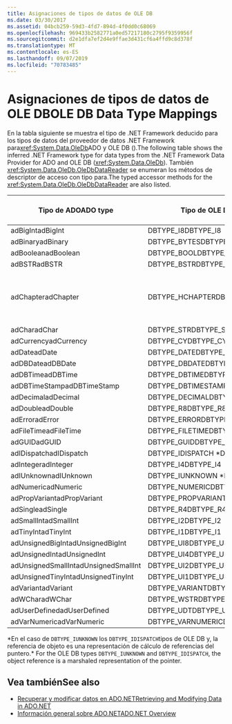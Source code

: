 ```yaml
---
title: Asignaciones de tipos de datos de OLE DB
ms.date: 03/30/2017
ms.assetid: 04bcb259-59d3-4fd7-894d-4f0dd0c68069
ms.openlocfilehash: 969433b2582771a0ed57217180c2795f9359956f
ms.sourcegitcommit: d2e1dfa7ef2d4e9ffae3d431cf6a4ffd9c8d378f
ms.translationtype: MT
ms.contentlocale: es-ES
ms.lasthandoff: 09/07/2019
ms.locfileid: "70783485"
---
```

# <a name="ole-db-data-type-mappings"></a><span data-ttu-id="17e58-102">Asignaciones de tipos de datos de OLE DB</span><span class="sxs-lookup"><span data-stu-id="17e58-102">OLE DB Data Type Mappings</span></span>
<span data-ttu-id="17e58-103">En la tabla siguiente se muestra el tipo de .NET Framework deducido para los tipos de datos del proveedor de datos .NET Framework para<xref:System.Data.OleDb>ADO y OLE DB ().</span><span class="sxs-lookup"><span data-stu-id="17e58-103">The following table shows the inferred .NET Framework type for data types from the .NET Framework Data Provider for ADO and OLE DB (<xref:System.Data.OleDb>).</span></span> <span data-ttu-id="17e58-104">También <xref:System.Data.OleDb.OleDbDataReader> se enumeran los métodos de descriptor de acceso con tipo para.</span><span class="sxs-lookup"><span data-stu-id="17e58-104">The typed accessor methods for the <xref:System.Data.OleDb.OleDbDataReader> are also listed.</span></span>  
  
|<span data-ttu-id="17e58-105">Tipo de ADO</span><span class="sxs-lookup"><span data-stu-id="17e58-105">ADO type</span></span>|<span data-ttu-id="17e58-106">Tipo de OLE DB</span><span class="sxs-lookup"><span data-stu-id="17e58-106">OLE DB type</span></span>|<span data-ttu-id="17e58-107">Tipo .NET Framework</span><span class="sxs-lookup"><span data-stu-id="17e58-107">.NET Framework type</span></span>|<span data-ttu-id="17e58-108">.NET Framework descriptor de acceso con tipo</span><span class="sxs-lookup"><span data-stu-id="17e58-108">.NET Framework typed accessor</span></span>|  
|--------------|-----------------|----------------------------------------------------------------------|--------------------------------------------------------------------------------|  
|<span data-ttu-id="17e58-109">adBigInt</span><span class="sxs-lookup"><span data-stu-id="17e58-109">adBigInt</span></span>|<span data-ttu-id="17e58-110">DBTYPE_I8</span><span class="sxs-lookup"><span data-stu-id="17e58-110">DBTYPE_I8</span></span>|<span data-ttu-id="17e58-111">Int64</span><span class="sxs-lookup"><span data-stu-id="17e58-111">Int64</span></span>|<span data-ttu-id="17e58-112">GetInt64()</span><span class="sxs-lookup"><span data-stu-id="17e58-112">GetInt64()</span></span>|  
|<span data-ttu-id="17e58-113">adBinary</span><span class="sxs-lookup"><span data-stu-id="17e58-113">adBinary</span></span>|<span data-ttu-id="17e58-114">DBTYPE_BYTES</span><span class="sxs-lookup"><span data-stu-id="17e58-114">DBTYPE_BYTES</span></span>|<span data-ttu-id="17e58-115">Byte[]</span><span class="sxs-lookup"><span data-stu-id="17e58-115">Byte[]</span></span>|<span data-ttu-id="17e58-116">GetBytes()</span><span class="sxs-lookup"><span data-stu-id="17e58-116">GetBytes()</span></span>|  
|<span data-ttu-id="17e58-117">adBoolean</span><span class="sxs-lookup"><span data-stu-id="17e58-117">adBoolean</span></span>|<span data-ttu-id="17e58-118">DBTYPE_BOOL</span><span class="sxs-lookup"><span data-stu-id="17e58-118">DBTYPE_BOOL</span></span>|<span data-ttu-id="17e58-119">Boolean</span><span class="sxs-lookup"><span data-stu-id="17e58-119">Boolean</span></span>|<span data-ttu-id="17e58-120">GetBoolean()</span><span class="sxs-lookup"><span data-stu-id="17e58-120">GetBoolean()</span></span>|  
|<span data-ttu-id="17e58-121">adBSTR</span><span class="sxs-lookup"><span data-stu-id="17e58-121">adBSTR</span></span>|<span data-ttu-id="17e58-122">DBTYPE_BSTR</span><span class="sxs-lookup"><span data-stu-id="17e58-122">DBTYPE_BSTR</span></span>|<span data-ttu-id="17e58-123">string</span><span class="sxs-lookup"><span data-stu-id="17e58-123">String</span></span>|<span data-ttu-id="17e58-124">GetString()</span><span class="sxs-lookup"><span data-stu-id="17e58-124">GetString()</span></span>|  
|<span data-ttu-id="17e58-125">adChapter</span><span class="sxs-lookup"><span data-stu-id="17e58-125">adChapter</span></span>|<span data-ttu-id="17e58-126">DBTYPE_HCHAPTER</span><span class="sxs-lookup"><span data-stu-id="17e58-126">DBTYPE_HCHAPTER</span></span>|<span data-ttu-id="17e58-127">Compatible con `DataReader`.</span><span class="sxs-lookup"><span data-stu-id="17e58-127">Supported through the `DataReader`.</span></span> <span data-ttu-id="17e58-128">Consulte [recuperación de datos mediante DataReader](retrieving-data-using-a-datareader.md).</span><span class="sxs-lookup"><span data-stu-id="17e58-128">See [Retrieving Data Using a DataReader](retrieving-data-using-a-datareader.md).</span></span>|<span data-ttu-id="17e58-129">GetValue()</span><span class="sxs-lookup"><span data-stu-id="17e58-129">GetValue()</span></span>|  
|<span data-ttu-id="17e58-130">adChar</span><span class="sxs-lookup"><span data-stu-id="17e58-130">adChar</span></span>|<span data-ttu-id="17e58-131">DBTYPE_STR</span><span class="sxs-lookup"><span data-stu-id="17e58-131">DBTYPE_STR</span></span>|<span data-ttu-id="17e58-132">string</span><span class="sxs-lookup"><span data-stu-id="17e58-132">String</span></span>|<span data-ttu-id="17e58-133">GetString()</span><span class="sxs-lookup"><span data-stu-id="17e58-133">GetString()</span></span>|  
|<span data-ttu-id="17e58-134">adCurrency</span><span class="sxs-lookup"><span data-stu-id="17e58-134">adCurrency</span></span>|<span data-ttu-id="17e58-135">DBTYPE_CY</span><span class="sxs-lookup"><span data-stu-id="17e58-135">DBTYPE_CY</span></span>|<span data-ttu-id="17e58-136">Decimal</span><span class="sxs-lookup"><span data-stu-id="17e58-136">Decimal</span></span>|<span data-ttu-id="17e58-137">GetDecimal()</span><span class="sxs-lookup"><span data-stu-id="17e58-137">GetDecimal()</span></span>|  
|<span data-ttu-id="17e58-138">adDate</span><span class="sxs-lookup"><span data-stu-id="17e58-138">adDate</span></span>|<span data-ttu-id="17e58-139">DBTYPE_DATE</span><span class="sxs-lookup"><span data-stu-id="17e58-139">DBTYPE_DATE</span></span>|<span data-ttu-id="17e58-140">DateTime</span><span class="sxs-lookup"><span data-stu-id="17e58-140">DateTime</span></span>|<span data-ttu-id="17e58-141">GetDateTime()</span><span class="sxs-lookup"><span data-stu-id="17e58-141">GetDateTime()</span></span>|  
|<span data-ttu-id="17e58-142">adDBDate</span><span class="sxs-lookup"><span data-stu-id="17e58-142">adDBDate</span></span>|<span data-ttu-id="17e58-143">DBTYPE_DBDATE</span><span class="sxs-lookup"><span data-stu-id="17e58-143">DBTYPE_DBDATE</span></span>|<span data-ttu-id="17e58-144">DateTime</span><span class="sxs-lookup"><span data-stu-id="17e58-144">DateTime</span></span>|<span data-ttu-id="17e58-145">GetDateTime()</span><span class="sxs-lookup"><span data-stu-id="17e58-145">GetDateTime()</span></span>|  
|<span data-ttu-id="17e58-146">adDBTime</span><span class="sxs-lookup"><span data-stu-id="17e58-146">adDBTime</span></span>|<span data-ttu-id="17e58-147">DBTYPE_DBTIME</span><span class="sxs-lookup"><span data-stu-id="17e58-147">DBTYPE_DBTIME</span></span>|<span data-ttu-id="17e58-148">DateTime</span><span class="sxs-lookup"><span data-stu-id="17e58-148">DateTime</span></span>|<span data-ttu-id="17e58-149">GetDateTime()</span><span class="sxs-lookup"><span data-stu-id="17e58-149">GetDateTime()</span></span>|  
|<span data-ttu-id="17e58-150">adDBTimeStamp</span><span class="sxs-lookup"><span data-stu-id="17e58-150">adDBTimeStamp</span></span>|<span data-ttu-id="17e58-151">DBTYPE_DBTIMESTAMP</span><span class="sxs-lookup"><span data-stu-id="17e58-151">DBTYPE_DBTIMESTAMP</span></span>|<span data-ttu-id="17e58-152">DateTime</span><span class="sxs-lookup"><span data-stu-id="17e58-152">DateTime</span></span>|<span data-ttu-id="17e58-153">GetDateTime()</span><span class="sxs-lookup"><span data-stu-id="17e58-153">GetDateTime()</span></span>|  
|<span data-ttu-id="17e58-154">adDecimal</span><span class="sxs-lookup"><span data-stu-id="17e58-154">adDecimal</span></span>|<span data-ttu-id="17e58-155">DBTYPE_DECIMAL</span><span class="sxs-lookup"><span data-stu-id="17e58-155">DBTYPE_DECIMAL</span></span>|<span data-ttu-id="17e58-156">Decimal</span><span class="sxs-lookup"><span data-stu-id="17e58-156">Decimal</span></span>|<span data-ttu-id="17e58-157">GetDecimal()</span><span class="sxs-lookup"><span data-stu-id="17e58-157">GetDecimal()</span></span>|  
|<span data-ttu-id="17e58-158">adDouble</span><span class="sxs-lookup"><span data-stu-id="17e58-158">adDouble</span></span>|<span data-ttu-id="17e58-159">DBTYPE_R8</span><span class="sxs-lookup"><span data-stu-id="17e58-159">DBTYPE_R8</span></span>|<span data-ttu-id="17e58-160">Double</span><span class="sxs-lookup"><span data-stu-id="17e58-160">Double</span></span>|<span data-ttu-id="17e58-161">GetDouble()</span><span class="sxs-lookup"><span data-stu-id="17e58-161">GetDouble()</span></span>|  
|<span data-ttu-id="17e58-162">adError</span><span class="sxs-lookup"><span data-stu-id="17e58-162">adError</span></span>|<span data-ttu-id="17e58-163">DBTYPE_ERROR</span><span class="sxs-lookup"><span data-stu-id="17e58-163">DBTYPE_ERROR</span></span>|<span data-ttu-id="17e58-164">ExternalException</span><span class="sxs-lookup"><span data-stu-id="17e58-164">ExternalException</span></span>|<span data-ttu-id="17e58-165">GetValue()</span><span class="sxs-lookup"><span data-stu-id="17e58-165">GetValue()</span></span>|  
|<span data-ttu-id="17e58-166">adFileTime</span><span class="sxs-lookup"><span data-stu-id="17e58-166">adFileTime</span></span>|<span data-ttu-id="17e58-167">DBTYPE_FILETIME</span><span class="sxs-lookup"><span data-stu-id="17e58-167">DBTYPE_FILETIME</span></span>|<span data-ttu-id="17e58-168">DateTime</span><span class="sxs-lookup"><span data-stu-id="17e58-168">DateTime</span></span>|<span data-ttu-id="17e58-169">GetDateTime()</span><span class="sxs-lookup"><span data-stu-id="17e58-169">GetDateTime()</span></span>|  
|<span data-ttu-id="17e58-170">adGUID</span><span class="sxs-lookup"><span data-stu-id="17e58-170">adGUID</span></span>|<span data-ttu-id="17e58-171">DBTYPE_GUID</span><span class="sxs-lookup"><span data-stu-id="17e58-171">DBTYPE_GUID</span></span>|<span data-ttu-id="17e58-172">Guid</span><span class="sxs-lookup"><span data-stu-id="17e58-172">Guid</span></span>|<span data-ttu-id="17e58-173">GetGuid()</span><span class="sxs-lookup"><span data-stu-id="17e58-173">GetGuid()</span></span>|  
|<span data-ttu-id="17e58-174">adIDispatch</span><span class="sxs-lookup"><span data-stu-id="17e58-174">adIDispatch</span></span>|<span data-ttu-id="17e58-175">DBTYPE_IDISPATCH \*</span><span class="sxs-lookup"><span data-stu-id="17e58-175">DBTYPE_IDISPATCH \*</span></span>|<span data-ttu-id="17e58-176">Object</span><span class="sxs-lookup"><span data-stu-id="17e58-176">Object</span></span>|<span data-ttu-id="17e58-177">GetValue()</span><span class="sxs-lookup"><span data-stu-id="17e58-177">GetValue()</span></span>|  
|<span data-ttu-id="17e58-178">adInteger</span><span class="sxs-lookup"><span data-stu-id="17e58-178">adInteger</span></span>|<span data-ttu-id="17e58-179">DBTYPE_I4</span><span class="sxs-lookup"><span data-stu-id="17e58-179">DBTYPE_I4</span></span>|<span data-ttu-id="17e58-180">Int32</span><span class="sxs-lookup"><span data-stu-id="17e58-180">Int32</span></span>|<span data-ttu-id="17e58-181">GetInt32()</span><span class="sxs-lookup"><span data-stu-id="17e58-181">GetInt32()</span></span>|  
|<span data-ttu-id="17e58-182">adIUnknown</span><span class="sxs-lookup"><span data-stu-id="17e58-182">adIUnknown</span></span>|<span data-ttu-id="17e58-183">DBTYPE_IUNKNOWN \*</span><span class="sxs-lookup"><span data-stu-id="17e58-183">DBTYPE_IUNKNOWN \*</span></span>|<span data-ttu-id="17e58-184">Object</span><span class="sxs-lookup"><span data-stu-id="17e58-184">Object</span></span>|<span data-ttu-id="17e58-185">GetValue()</span><span class="sxs-lookup"><span data-stu-id="17e58-185">GetValue()</span></span>|  
|<span data-ttu-id="17e58-186">adNumeric</span><span class="sxs-lookup"><span data-stu-id="17e58-186">adNumeric</span></span>|<span data-ttu-id="17e58-187">DBTYPE_NUMERIC</span><span class="sxs-lookup"><span data-stu-id="17e58-187">DBTYPE_NUMERIC</span></span>|<span data-ttu-id="17e58-188">Decimal</span><span class="sxs-lookup"><span data-stu-id="17e58-188">Decimal</span></span>|<span data-ttu-id="17e58-189">GetDecimal()</span><span class="sxs-lookup"><span data-stu-id="17e58-189">GetDecimal()</span></span>|  
|<span data-ttu-id="17e58-190">adPropVariant</span><span class="sxs-lookup"><span data-stu-id="17e58-190">adPropVariant</span></span>|<span data-ttu-id="17e58-191">DBTYPE_PROPVARIANT</span><span class="sxs-lookup"><span data-stu-id="17e58-191">DBTYPE_PROPVARIANT</span></span>|<span data-ttu-id="17e58-192">Object</span><span class="sxs-lookup"><span data-stu-id="17e58-192">Object</span></span>|<span data-ttu-id="17e58-193">GetValue()</span><span class="sxs-lookup"><span data-stu-id="17e58-193">GetValue()</span></span>|  
|<span data-ttu-id="17e58-194">adSingle</span><span class="sxs-lookup"><span data-stu-id="17e58-194">adSingle</span></span>|<span data-ttu-id="17e58-195">DBTYPE_R4</span><span class="sxs-lookup"><span data-stu-id="17e58-195">DBTYPE_R4</span></span>|<span data-ttu-id="17e58-196">Single</span><span class="sxs-lookup"><span data-stu-id="17e58-196">Single</span></span>|<span data-ttu-id="17e58-197">GetFloat()</span><span class="sxs-lookup"><span data-stu-id="17e58-197">GetFloat()</span></span>|  
|<span data-ttu-id="17e58-198">adSmallInt</span><span class="sxs-lookup"><span data-stu-id="17e58-198">adSmallInt</span></span>|<span data-ttu-id="17e58-199">DBTYPE_I2</span><span class="sxs-lookup"><span data-stu-id="17e58-199">DBTYPE_I2</span></span>|<span data-ttu-id="17e58-200">Int16</span><span class="sxs-lookup"><span data-stu-id="17e58-200">Int16</span></span>|<span data-ttu-id="17e58-201">GetInt16()</span><span class="sxs-lookup"><span data-stu-id="17e58-201">GetInt16()</span></span>|  
|<span data-ttu-id="17e58-202">adTinyInt</span><span class="sxs-lookup"><span data-stu-id="17e58-202">adTinyInt</span></span>|<span data-ttu-id="17e58-203">DBTYPE_I1</span><span class="sxs-lookup"><span data-stu-id="17e58-203">DBTYPE_I1</span></span>|<span data-ttu-id="17e58-204">Byte</span><span class="sxs-lookup"><span data-stu-id="17e58-204">Byte</span></span>|<span data-ttu-id="17e58-205">GetByte()</span><span class="sxs-lookup"><span data-stu-id="17e58-205">GetByte()</span></span>|  
|<span data-ttu-id="17e58-206">adUnsignedBigInt</span><span class="sxs-lookup"><span data-stu-id="17e58-206">adUnsignedBigInt</span></span>|<span data-ttu-id="17e58-207">DBTYPE_UI8</span><span class="sxs-lookup"><span data-stu-id="17e58-207">DBTYPE_UI8</span></span>|<span data-ttu-id="17e58-208">UInt64</span><span class="sxs-lookup"><span data-stu-id="17e58-208">UInt64</span></span>|<span data-ttu-id="17e58-209">GetValue()</span><span class="sxs-lookup"><span data-stu-id="17e58-209">GetValue()</span></span>|  
|<span data-ttu-id="17e58-210">adUnsignedInt</span><span class="sxs-lookup"><span data-stu-id="17e58-210">adUnsignedInt</span></span>|<span data-ttu-id="17e58-211">DBTYPE_UI4</span><span class="sxs-lookup"><span data-stu-id="17e58-211">DBTYPE_UI4</span></span>|<span data-ttu-id="17e58-212">UInt32</span><span class="sxs-lookup"><span data-stu-id="17e58-212">UInt32</span></span>|<span data-ttu-id="17e58-213">GetValue()</span><span class="sxs-lookup"><span data-stu-id="17e58-213">GetValue()</span></span>|  
|<span data-ttu-id="17e58-214">adUnsignedSmallInt</span><span class="sxs-lookup"><span data-stu-id="17e58-214">adUnsignedSmallInt</span></span>|<span data-ttu-id="17e58-215">DBTYPE_UI2</span><span class="sxs-lookup"><span data-stu-id="17e58-215">DBTYPE_UI2</span></span>|<span data-ttu-id="17e58-216">UInt16</span><span class="sxs-lookup"><span data-stu-id="17e58-216">UInt16</span></span>|<span data-ttu-id="17e58-217">GetValue()</span><span class="sxs-lookup"><span data-stu-id="17e58-217">GetValue()</span></span>|  
|<span data-ttu-id="17e58-218">adUnsignedTinyInt</span><span class="sxs-lookup"><span data-stu-id="17e58-218">adUnsignedTinyInt</span></span>|<span data-ttu-id="17e58-219">DBTYPE_UI1</span><span class="sxs-lookup"><span data-stu-id="17e58-219">DBTYPE_UI1</span></span>|<span data-ttu-id="17e58-220">Byte</span><span class="sxs-lookup"><span data-stu-id="17e58-220">Byte</span></span>|<span data-ttu-id="17e58-221">GetByte()</span><span class="sxs-lookup"><span data-stu-id="17e58-221">GetByte()</span></span>|  
|<span data-ttu-id="17e58-222">adVariant</span><span class="sxs-lookup"><span data-stu-id="17e58-222">adVariant</span></span>|<span data-ttu-id="17e58-223">DBTYPE_VARIANT</span><span class="sxs-lookup"><span data-stu-id="17e58-223">DBTYPE_VARIANT</span></span>|<span data-ttu-id="17e58-224">Object</span><span class="sxs-lookup"><span data-stu-id="17e58-224">Object</span></span>|<span data-ttu-id="17e58-225">GetValue()</span><span class="sxs-lookup"><span data-stu-id="17e58-225">GetValue()</span></span>|  
|<span data-ttu-id="17e58-226">adWChar</span><span class="sxs-lookup"><span data-stu-id="17e58-226">adWChar</span></span>|<span data-ttu-id="17e58-227">DBTYPE_WSTR</span><span class="sxs-lookup"><span data-stu-id="17e58-227">DBTYPE_WSTR</span></span>|<span data-ttu-id="17e58-228">string</span><span class="sxs-lookup"><span data-stu-id="17e58-228">String</span></span>|<span data-ttu-id="17e58-229">GetString()</span><span class="sxs-lookup"><span data-stu-id="17e58-229">GetString()</span></span>|  
|<span data-ttu-id="17e58-230">adUserDefined</span><span class="sxs-lookup"><span data-stu-id="17e58-230">adUserDefined</span></span>|<span data-ttu-id="17e58-231">DBTYPE_UDT</span><span class="sxs-lookup"><span data-stu-id="17e58-231">DBTYPE_UDT</span></span>|<span data-ttu-id="17e58-232">no admitido</span><span class="sxs-lookup"><span data-stu-id="17e58-232">not supported</span></span>||  
|<span data-ttu-id="17e58-233">adVarNumeric</span><span class="sxs-lookup"><span data-stu-id="17e58-233">adVarNumeric</span></span>|<span data-ttu-id="17e58-234">DBTYPE_VARNUMERIC</span><span class="sxs-lookup"><span data-stu-id="17e58-234">DBTYPE_VARNUMERIC</span></span>|<span data-ttu-id="17e58-235">no admitido</span><span class="sxs-lookup"><span data-stu-id="17e58-235">not supported</span></span>||  
  
 <span data-ttu-id="17e58-236">\*En el caso de `DBTYPE_IUNKNOWN` los `DBTYPE_IDISPATCH`tipos de OLE DB y, la referencia de objeto es una representación de cálculo de referencias del puntero.</span><span class="sxs-lookup"><span data-stu-id="17e58-236">\* For the OLE DB types `DBTYPE_IUNKNOWN` and `DBTYPE_IDISPATCH`, the object reference is a marshaled representation of the pointer.</span></span>  
  
## <a name="see-also"></a><span data-ttu-id="17e58-237">Vea también</span><span class="sxs-lookup"><span data-stu-id="17e58-237">See also</span></span>

- [<span data-ttu-id="17e58-238">Recuperar y modificar datos en ADO.NET</span><span class="sxs-lookup"><span data-stu-id="17e58-238">Retrieving and Modifying Data in ADO.NET</span></span>](retrieving-and-modifying-data.md)
- [<span data-ttu-id="17e58-239">Información general sobre ADO.NET</span><span class="sxs-lookup"><span data-stu-id="17e58-239">ADO.NET Overview</span></span>](ado-net-overview.md)

